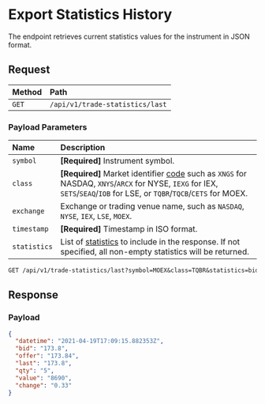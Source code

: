 # Export Statistics History

The endpoint retrieves current statistics values for the instrument in JSON format.

## Request

| **Method** | **Path** |
|:---|:---|
| `GET` | `/api/v1/trade-statistics/last` |

### Payload Parameters

| **Name** | **Description** |
|:---|:---|
| `symbol` | **[Required]** Instrument symbol. |
| `class` | **[Required]** Market identifier [code](https://www.iso20022.org/market-identifier-codes) such as `XNGS` for NASDAQ, `XNYS`/`ARCX` for NYSE, `IEXG` for IEX, `SETS`/`SEAQ`/`IOB` for LSE, or `TQBR`/`TQCB`/`CETS` for MOEX.  |
| `exchange` | Exchange or trading venue name, such as `NASDAQ`, `NYSE`, `IEX`, `LSE`, `MOEX`. |
| `timestamp` | **[Required]** Timestamp in ISO format.  |
| `statistics` | List of [statistics](statistics-fields.md) to include in the response. If not specified, all non-empty statistics will be returned. |

```txt
GET /api/v1/trade-statistics/last?symbol=MOEX&class=TQBR&statistics=bid,offer,last,qty,value,change
```

## Response

### Payload

```json
{
  "datetime": "2021-04-19T17:09:15.882353Z",
  "bid": "173.8",
  "offer": "173.84",
  "last": "173.8",
  "qty": "5",
  "value": "8690",
  "change": "0.33"
}
```
